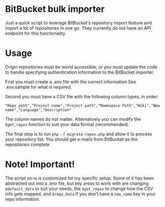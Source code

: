 # BitBucket bulk importer

Just a quick script to leverage BitBucket's repository import feature and import
a lot of repositories in one go. They currently do not have an API endpoint for
this functionality.

# Usage

Origin repositories must be world accessible, or you must update the code to
handle specifying authentication information to the BitBucket importer.

First you must create a .env file with the correct information See .env.sample
for what is required.

Second you must have a CSV file with the following column types, in order:

`"Repo path","Project name","Project path","Namespace Path","Wiki","New name","Language","Description"`

The column names do not matter. Alternatively you can modify the `$get_repos`
function to suit your data format (recommended).

The final step is to run `php -f migrate-repos.php` and allow it to process your
repository list. You should get e-mails from BitBucket as the repositories
complete.

# Note! Important!

The script as-is is customized for my specific setup. Some of it has been
abstracted out into a .env file, but key areas to work with are changing
`$default_data` to suit your needs, the `$get_repos` to change how the CSV info
gets mapped, and `$repo_data` if you don't have a `new_name` key in your repo
information.

